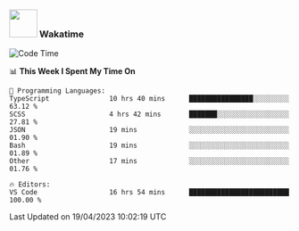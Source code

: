 ### <img src="https://media.giphy.com/media/VgCDAzcKvsR6OM0uWg/giphy.gif" width="50"> Wakatime

  <!--START_SECTION:waka-->
![Code Time](http://img.shields.io/badge/Code%20Time-1%2C376%20hrs%2032%20mins-blue)

📊 **This Week I Spent My Time On** 

```text
💬 Programming Languages: 
TypeScript               10 hrs 40 mins      ████████████████░░░░░░░░░   63.12 % 
SCSS                     4 hrs 42 mins       ███████░░░░░░░░░░░░░░░░░░   27.81 % 
JSON                     19 mins             ░░░░░░░░░░░░░░░░░░░░░░░░░   01.90 % 
Bash                     19 mins             ░░░░░░░░░░░░░░░░░░░░░░░░░   01.89 % 
Other                    17 mins             ░░░░░░░░░░░░░░░░░░░░░░░░░   01.76 % 

🔥 Editors: 
VS Code                  16 hrs 54 mins      █████████████████████████   100.00 % 
```


 Last Updated on 19/04/2023 10:02:19 UTC
<!--END_SECTION:waka-->

